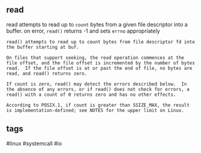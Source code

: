 ## read

read attempts to read up to `count` bytes from a given file descriptor into a buffer. on error, `read()` returns -1 and sets `errno` appropriately

	read() attempts to read up to count bytes from file descriptor fd into the buffer starting at buf.

	On files that support seeking, the read operation commences at the file offset, and the file offset is incremented by the number of bytes read.  If the file offset is at or past the end of file, no bytes are read, and read() returns zero.

	If count is zero, read() may detect the errors described below.  In the absence of any errors, or if read() does not check for errors, a read() with a count of 0 returns zero and has no other effects.

	According to POSIX.1, if count is greater than SSIZE_MAX, the result is implementation-defined; see NOTES for the upper limit on Linux.

## tags

#linux #systemcall #io